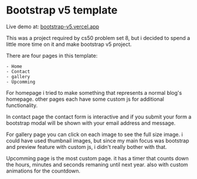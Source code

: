 # Bootstrap v5 template

Live demo at: [bootstrap-v5.vercel.app](https://bootstrap-v5.vercel.app)

This was a project required by cs50 problem set 8, but i decided to spend a little more time on it and make bootstrap v5 project.

There are four pages in this template:

    - Home
    - Contact
    - gallery
    - Upcomming

For homepage i tried to make something that represents a normal blog's homepage. other pages each have some custom js for additional functionality.

In contact page the contact form is interactive and if you submit your form a bootstrap modal will be shown with your email address and message.

For gallery page you can click on each image to see the full size image. i could have used thumbnail images, but since my main focus was bootstrap and preview feature with custom js, i didn't really bother with that.

Upcomming page is the most custom page. it has a timer that counts down the hours, minutes and seconds remaning until next year. also with custom animations for the countdown.
